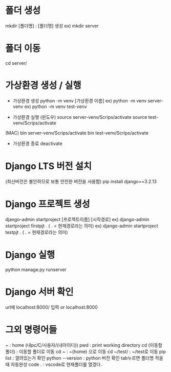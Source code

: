 # 폴더 생성
mkdir [폴더명] : [폴더명] 생성
ex) mkdir server

# 폴더 이동
cd server/

# 가상환경 생성 / 실행

- 가상환경 생성
python -m venv [가상환경 이름]
ex) python -m venv server-venv
ex) python -m venv test-venv

- 가상환경 실행
(윈도우)
source server-venv/Scrips/activate
source test-venv/Scrips/activate

(MAC)
bin server-venv/Scrips/activate
bin test-venv/Scrips/activate

- 가상환경 종료
deactivate

# Django LTS 버전 설치
(최신버전은 불안하므로 보통 안전한 버전을 사용함)
pip install django==3.2.13

# Django 프로젝트 생성

django-admin startproject [프로젝트이름] [시작경로]
ex) django-admin startproject firstpjt . ( . = 현재경로라는 의미)
ex) django-admin startproject testpjt . ( . = 현재경로라는 의미)

# Django 실행

python manage.py runserver

# Django 서버 확인

url에 localhost:8000/ 입력
or localhost:8000



# 그외 명령어들
~ : home (내pc/C/사용자/(내아이디))
pwd : print working directory
cd (이동할 폴더) : 이동할 폴더로 이동
cd ~ : ~(home) 으로 이동
cd ~/test/ : ~/test로 이동
pip list : 깔려있는거 확인
python --version : python 버전 확인
tab누르면 폴더명 적을때 자동완성
code . : vscode로 현재폴더를 열겠다.





